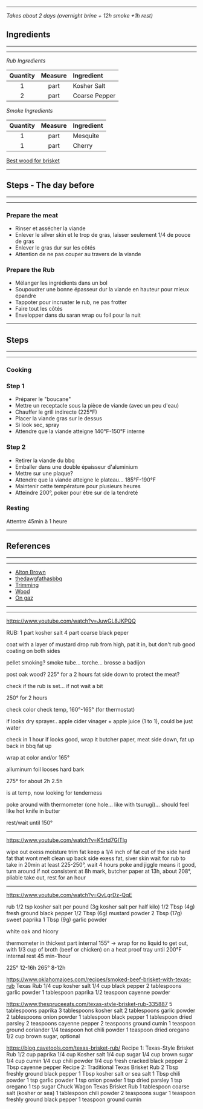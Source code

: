 
---
*Takes about 2 days (overnight brine + 12h smoke +1h rest)*


## Ingredients
---
---
*Rub Ingredients*

| **Quantity** | **Measure** | **Ingredient** |
| :----------: | :---------: | :------------- |
|      1       |    part     | Kosher Salt    |
|      2       |    part     | Coarse Pepper  |


*Smoke Ingredients*

| **Quantity** | **Measure** | **Ingredient** |
| :----------: | :---------: | :------------- |
|      1       |    part     | Mesquite       |
|      1       |    part     | Cherry         |

[Best wood for brisket](https://www.smokedbbqsource.com/best-wood-for-smoking-brisket/)  

---

## Steps - The day before
---
---
### Prepare the meat

- Rinser et assécher la viande
- Enlever le silver skin et le trop de gras, laisser seulement 1/4 de pouce de gras
- Enlever le gras dur sur les côtés
- Attention de ne pas couper au travers de la viande

### Prepare the Rub

- Mélanger les ingrédients dans un bol
- Soupoudrer une bonne épasseur dur la viande en hauteur pour mieux épandre
- Tappoter pour incruster le rub, ne pas frotter
- Faire tout les côtés
- Envelopper dans du saran wrap ou foil pour la nuit

---

## Steps
---
---
### Cooking

### Step 1

- Préparer le "boucane"
- Mettre un receptacle sous la pièce de viande (avec un peu d'eau)
- Chauffer le grill indirecte (225°F)
- Placer la viande gras sur le dessus
- Si look sec, spray
- Attendre que la viande atteigne 140°F-150°F interne

### Step 2

- Retirer la viande du bbq
- Emballer dans une double épaisseur d'aluminium
- Mettre sur une plaque?
- Attendre que la viande atteigne le plateau... 185°F-190°F
- Maintenir cette température pour plusieurs heures
- Atteindre 200°, poker pour être sur de la tendreté

### Resting

Attentre 45min à 1 heure

---

## References
---
---

- [Alton Brown](https://altonbrown.com/recipes/smoked-brisket/)
- [thedawgfathasbbq](https://www.youtube.com/watch?v=JuwGL8JKPQQ)
- [Trimming](https://www.youtube.com/watch?v=K5rtd7GITlg)
- [Wood](https://www.smokedbbqsource.com/best-wood-for-smoking-brisket/)
- [On gaz](https://www.youtube.com/watch?v=oUv8cuzbfEI)


---
---

https://www.youtube.com/watch?v=JuwGL8JKPQQ

RUB:
1 part kosher salt
4 part coarse black peper

coat with a layer of mustard
drop rub from high, pat it in, but don't rub
good coating on both sides

pellet smoking?
smoke tube...
torche...
brosse a badijon


post oak wood?
225° for a 2 hours
fat side down to protect the meat?

check if the rub is set... if not wait a bit

250° for 2 hours

check color
check temp, 160°-165° (for thermostat)

if looks dry
sprayer.. apple cider vinager + apple juice (1 to 1), could be just water

check in 1 hour
if looks good, wrap it
butcher paper, meat side down, fat up
back in bbq fat up

wrap at color and/or 165°

alluminum foil looses hard bark

275° for about 2h 2.5h

is at temp, now looking for tenderness

poke around with thermometer (one hole... like with tsurugi)... should feel like hot knife in butter

rest/wait until 150°

------------------
https://www.youtube.com/watch?v=K5rtd7GITlg

wipe out exess moisture
trim fat
keep a 1/4 inch of fat
cut of  the side hard fat that wont melt
clean up back side exess fat, siver skin
wait for rub to take in 20min at least
225-250°, wait 4 hours
poke and jiggle means it good, turn around if not consistent
at 8h mark, butcher paper
at 13h, about 208°, pliable
take out, rest for an hour


----------------------
https://www.youtube.com/watch?v=QvLgrDz-QqE

rub
1/2 tsp kosher salt per pound (3g kosher salt per half kilo)
1/2 Tbsp (4g) fresh ground black pepper
1/2 Tbsp (6g) mustard powder
2 Tbsp (17g) sweet paprika
1 Tbsp (9g) garlic powder

white oak and hicory

thermometer in thickest part
internal 155° -> wrap for no liquid to get out, with 1/3 cup of broth (beef or chicken)
on a heat proof tray
until 200°F internal
rest 45 min-1hour

225° 12-16h
265° 8-12h





https://www.oklahomajoes.com/recipes/smoked-beef-brisket-with-texas-rub
Texas Rub
1/4 cup kosher salt
1/4 cup black pepper
2 tablespoons garlic powder
1 tablespoon paprika
1/2 teaspoon cayenne powder

https://www.thespruceeats.com/texas-style-brisket-rub-335887
5 tablespoons paprika
3 tablespoons kosher salt
2 tablespoons garlic powder
2 tablespoons onion powder
1 tablespoon black pepper
1 tablespoon dried parsley
2 teaspoons cayenne pepper
2 teaspoons ground cumin
1 teaspoon ground coriander
1/4 teaspoon hot chili powder
1 teaspoon dried oregano
1/2 cup brown sugar, optional

https://blog.cavetools.com/texas-brisket-rub/
Recipe 1: Texas-Style Brisket Rub
	1/2 cup paprika
	1/4 cup Kosher salt
	1/4 cup sugar
	1/4 cup brown sugar
	1/4 cup cumin
	1/4 cup chili powder
	1/4 cup fresh cracked black pepper
	2 Tbsp cayenne pepper
Recipe 2: Traditional Texas Brisket Rub
	2 Tbsp freshly ground black pepper
	1 Tbsp kosher salt or sea salt
	1 Tbsp chili powder
	1 tsp garlic powder
	1 tsp onion powder
	1 tsp dried parsley
	1 tsp oregano
	1 tsp sugar
Chuck Wagon Texas Brisket Rub
	1 tablespoon coarse salt (kosher or sea)
	1 tablespoon chili powder
	2 teaspoons sugar
	1 teaspoon freshly ground black pepper
	1 teaspoon ground cumin


